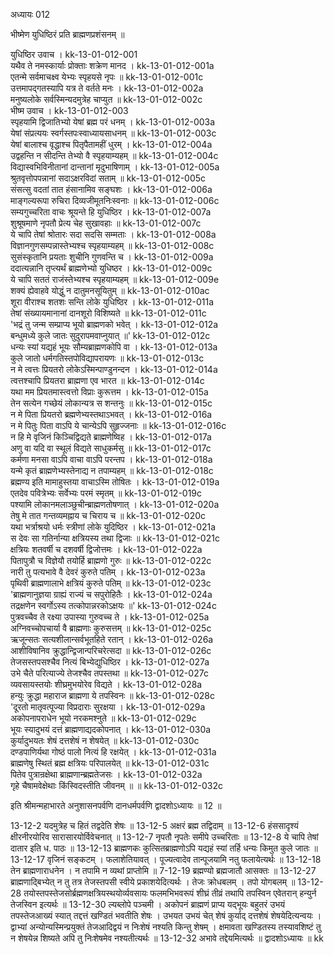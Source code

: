 अध्यायः 012	
	
भीष्मेण युधिष्ठिरं प्रति ब्राह्मणप्रशंसनम् ॥

युधिष्ठिर उवाच ।	kk-13-01-012-001  
यथैव ते नमस्कार्याः प्रोक्ताः शक्रेण मानद ।	kk-13-01-012-001a  
एतन्मे सर्वमाचक्ष्व येभ्यः स्पृहयसे नृपः ॥	kk-13-01-012-001c  
उत्तमापद्गतस्यापि यत्र ते वर्तते मनः ।	kk-13-01-012-002a  
मनुष्यलोके सर्वस्मिन्यदमुत्रेह चाप्युत ॥	kk-13-01-012-002c  
भीष्म उवाच ।	kk-13-01-012-003  
स्पृहयामि द्विजातिभ्यो येषां ब्रह्म परं धनम् ।	kk-13-01-012-003a  
येषां संप्रत्ययः स्वर्गस्तपःस्वाध्यायसाधनम् ॥	kk-13-01-012-003c  
येषां बालाश्च वृद्धाश्च पितृपैतामहीं धुरम् ।	kk-13-01-012-004a  
उद्वहन्ति न सीदन्ति तेभ्यो वै स्पृहयाम्यहम् ॥	kk-13-01-012-004c  
विद्यास्वभिविनीतानां दान्तानां मृदुभाषिणाम् ।	kk-13-01-012-005a  
श्रुतवृत्तोपपन्नानां सदाऽक्षरविदां सताम् ॥	kk-13-01-012-005c  
संसत्सु वदतां तात हंसानामिव सङ्घशः ।	kk-13-01-012-006a  
माङ्गल्यरूपा रुचिरा दिव्यजीमूतनिःस्वनाः ॥	kk-13-01-012-006c  
सम्यगुच्चरिता वाचः श्रूयन्ते हि युधिष्ठिर ।	kk-13-01-012-007a  
शुश्रूषमाणे नृपतौ प्रेत्य चेह सुखावहाः ॥	kk-13-01-012-007c  
ये चापि तेषां श्रोतारः सदा सदसि सम्मताः ।	kk-13-01-012-008a  
विज्ञानगुणसम्पन्नास्तेभ्यश्च स्पृहयाम्यहम् ॥	kk-13-01-012-008c  
सुसंस्कृतानि प्रयताः शुचीनि गुणवन्ति च ।	kk-13-01-012-009a  
ददात्यन्नानि तृप्त्यर्थं ब्राह्मणेभ्यो युधिष्ठर ।	kk-13-01-012-009c  
ये चापि सततं राजंस्तेभ्यश्च स्पृहयाम्यहम् ॥	kk-13-01-012-009e  
शक्यं ह्येवाहवे योद्धुं न दातुमनसूयितुम् ॥	kk-13-01-012-010ac  
शूरा वीराश्च शतशः सन्ति लोके युधिष्ठिर ।	kk-13-01-012-011a  
तेषां संख्यायमानानां दानशूरो विशिष्यते ॥	kk-13-01-012-011c  
\'भद्रं तु जन्म सम्प्राप्य भूयो ब्राह्मणको भवेत् ।	kk-13-01-012-012a  
बन्धुमध्ये कुले जातः सुदुरापमवाप्नुयात् ॥\'	kk-13-01-012-012c  
धन्यः स्यां यद्यहं भूयः सौम्यब्राह्मणकोपि वा ।	kk-13-01-012-013a  
कुले जातो धर्मगतिस्तपोविद्यापरायणः ॥	kk-13-01-012-013c  
न मे त्वत्तः प्रियतरो लोकेऽस्मिन्पाण्डुनन्दन ।	kk-13-01-012-014a  
त्वत्तश्चापि प्रियतरा ब्राह्मणा एव भारत ॥	kk-13-01-012-014c  
यथा मम प्रियतमास्त्वत्तो विप्राः कुरूत्तम ।	kk-13-01-012-015a  
तेन सत्येन गच्छेयं लोकान्यत्र स शन्तनुः ॥	kk-13-01-012-015c  
न मे पिता प्रियतरो ब्रह्मणेभ्यस्तथाऽभवत् ।	kk-13-01-012-016a  
न मे पितुः पिता वाऽपि ये चान्येऽपि सुहृज्जनाः ॥	kk-13-01-012-016c  
न हि मे वृजिनं किञ्चिद्विद्यते ब्राह्मणेष्विह ।	kk-13-01-012-017a  
अणु वा यदि वा स्थूलं विद्यते साधुकर्मसु ॥	kk-13-01-012-017c  
कर्मणा मनसा वाऽपि वाचा वाऽपि परन्तप ।	kk-13-01-012-018a  
यन्मे कृतं ब्राह्मणेभ्यस्तेनाद्य न तपाम्यहम् ॥	kk-13-01-012-018c  
ब्रह्मण्य इति मामाहुस्तया वाचाऽस्मि तोषितः ।	kk-13-01-012-019a  
एतदेव पवित्रेभ्यः सर्वेभ्यः परमं स्मृतम् ॥	kk-13-01-012-019c  
पश्यामि लोकानमलाञ्छुचीन्ब्राह्मणतोषणात् ।	kk-13-01-012-020a  
तेषु मे तात गन्तव्यमह्नाय च चिराय च ॥	kk-13-01-012-020c  
यथा भर्त्राश्रयो धर्मः स्त्रीणां लोके युदिष्ठिर ।	kk-13-01-012-021a  
स देवः सा गतिर्नान्या क्षत्रियस्य तथा द्विजाः ॥	kk-13-01-012-021c  
क्षत्रियः शतवर्षी च दशवर्षी द्विजोत्तमः ।	kk-13-01-012-022a  
पितापुत्रौ च विज्ञेयौ तयोर्हि ब्राह्मणो गुरुः ॥	kk-13-01-012-022c  
नारी तु पत्यभावे वै देवरं कुरुते पतिम् ।	kk-13-01-012-023a  
पृथिवी ब्राह्मणालाभे क्षत्रियं कुरुते पतिम् ॥	kk-13-01-012-023c  
\'ब्राह्मणानुज्ञया ग्राह्यं राज्यं च सपुरोहितैः ।	kk-13-01-012-024a  
तद्रक्षणेन स्वर्गोऽस्य तत्कोपान्नरकोऽक्षयः ॥\'	kk-13-01-012-024c  
पुत्रवच्चैव ते रक्ष्या उपास्या गुरुवच्च ते ।	kk-13-01-012-025a  
अग्निवच्चोपचार्या वै ब्राह्मणाः कुरुसत्तम् ॥	kk-13-01-012-025c  
ऋजून्सतः सत्यशीलान्सर्वभूतहिते रतान् ।	kk-13-01-012-026a  
आशीविषानिव क्रुद्धान्द्विजान्परिचरेत्सदा ॥	kk-13-01-012-026c  
तेजसस्तपसश्चैव नित्यं बिभ्येद्युधिष्ठिर ।	kk-13-01-012-027a  
उभे चैते परित्याज्ये तेजश्चैव तपस्तथा ॥	kk-13-01-012-027c  
व्यवसायस्तयोः शीघ्रमुभयोरेव विद्यते ।	kk-13-01-012-028a  
हन्युः क्रुद्धा महाराज ब्राह्मणा ये तपस्विनः ॥	kk-13-01-012-028c  
\'दूरतो मातृवत्पूज्या विप्रदाराः सुरक्षया ।	kk-13-01-012-029a  
अकोपनापराधेन भूयो नरकमश्नुते ॥	kk-13-01-012-029c  
भूयः स्यादुभयं दत्तं ब्राह्मणाद्यदकोपनात् ।	kk-13-01-012-030a  
कुर्यादुभयतः शेषं दत्तशेषं न शेषयेत् ॥	kk-13-01-012-030c  
दण्डपाणिर्यथा गोष्ठं पालो नित्यं हि रक्षयेत् ।	kk-13-01-012-031a  
ब्राह्मणेषु स्थितं ब्रह्म क्षत्रियः परिपालयेत् ॥	kk-13-01-012-031c  
पितेव पुत्रान्रक्षेथा ब्राह्मणान्ब्रह्मतेजसः ।	kk-13-01-012-032a  
गृहे चैषामवेक्षेथाः किंस्विदस्तीति जीवनम् ॥ ॥	kk-13-01-012-032c  

इति श्रीमन्महाभारते अनुशासनपर्वणि दानधर्मपर्वणि द्वादशोऽध्यायः ॥ 12 ॥

13-12-2 यदमुत्रेह च हितं तद्वदेति शेषः ॥ 13-12-5 अक्षरं ब्रह्म तद्विदाम् ॥ 13-12-6 हंससादृश्यं क्षीरनीरयोरिव सारासारयोर्विवेचनात् ॥ 13-12-7 नृपतौ नृपतेः समीपे उच्चरिताः ॥ 13-12-8 ये चापि तेषां दातार इति ध. पाठः ॥ 13-12-13 ब्राह्मणकः कुत्सितब्राह्मणोऽपि यद्यहं स्यां तर्हि धन्यः किमुत कुले जातः ॥ 13-12-17 वृजिनं सङ्कटम् । फलाशेतियावत् । पूज्यत्वादेव तान्पूजयामि नतु फलायेत्यर्थः ॥ 13-12-18 तेन ब्राह्मणाराधनेन । न तपामि न व्यथां प्राप्तोमि ॥ 7-12-19 ब्रह्मण्यो ब्रह्मजातौ आसक्तः ॥ 13-12-27 ब्राह्मणाद्बिभ्येत् न तु तत्र तेजस्तपसी स्वीये प्रकाशयेदित्यर्थः । तेजः क्रोधबलम् । तपो योगबलम् ॥ 13-12-28 तयोस्तपस्तेजसोर्ब्रह्मणक्षत्रियस्थयोर्व्यवसायः फलमभिभवरूपं शीघ्रं तीव्रं तथापि तपस्विन एवेतरान् हन्युर्न तेजस्विन इत्यर्थः ॥ 13-12-30 ल्यब्लोपे पञ्चमी । अकोपनं ब्राह्मणं प्राप्य यद्भूयः बहुतरं उभयं तपस्तेजआख्यं स्यात् तद्दत्तं खण्डितं भवतीति शेषः । उभयत उभयं चेत् शेषं कुर्याद् दत्तशेषं शेषयेदित्यन्वयः । द्वाभ्यां अन्योन्यस्मिन्प्रयुक्तं तेजआदिद्वयं न निःशेषं नश्यति किन्तु शेषम् । क्षमावता खण्डितस्य तस्यावशिष्टं तु न शेषयेन्न शिष्यते अपि तु निःशेषमेव नश्यतीत्यर्थः ॥ 13-12-32 अभावे तद्देयमित्यर्थः ॥  द्वादशोऽध्यायः ॥
kk
